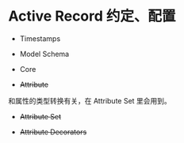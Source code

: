 # Active Record 约定、配置

- Timestamps

- Model Schema

- Core

- ~~Attribute~~

和属性的类型转换有关，在 Attribute Set 里会用到。

- ~~Attribute Set~~

- ~~Attribute Decorators~~
